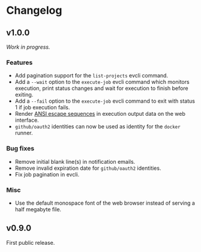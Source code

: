 # Changelog
## v1.0.0
_Work in progress._

### Features
- Add pagination support for the `list-projects` evcli command.
- Add a `--wait` option to the `execute-job` evcli command which monitors
  execution, print status changes and wait for execution to finish before
  exiting.
- Add a `--fail` option to the `execute-job` evcli command to exit with status
  1 if job execution fails.
- Render [ANSI escape
  sequences](https://en.wikipedia.org/wiki/ANSI_escape_code) in execution
  output data on the web interface.
- `github/oauth2` identities can now be used as identity for the `docker`
  runner.

### Bug fixes
- Remove initial blank line(s) in notification emails.
- Remove invalid expiration date for `github/oauth2` identities.
- Fix job pagination in evcli.

### Misc
- Use the default monospace font of the web browser instead of serving a half
  megabyte file.

## v0.9.0
First public release.
